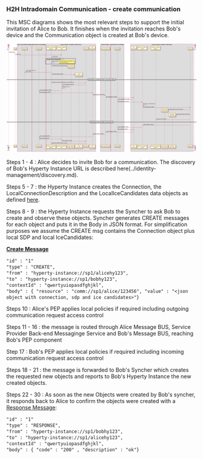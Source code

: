 ### H2H Intradomain Communication - create communication

This MSC diagrams shows the most relevant steps to support the initial invitation of Alice to Bob. It finishes when the invitation reaches Bob's device and the Communication object is created at Bob's device.

<!--
@startuml "h2h-intra-comm-1-alice-invites-bob.png"

autonumber

!define SHOW_RuntimeA

!define SHOW_AppAtRuntimeA

!define SHOW_NativeAtRuntimeA
!define SHOW_WebRTCAtRuntimeA

!define SHOW_SP1SandboxAtRuntimeA
!define SHOW_Protostub1AtRuntimeA
!define SHOW_ServiceProvider1HypertyAtRuntimeA
!define SHOW_ServiceProvider1RouterAtRuntimeA
!define SHOW_CommObjectAtRuntimeA
!define SHOW_LocalObjectAtRuntimeA
!define SHOW_Syncher1AtRuntimeA



!define SHOW_CoreRuntimeA
!define SHOW_MsgBUSAtRuntimeA

!define SHOW_SP1

!define SHOW_Bob

!include ../runtime_objects.plantuml

Alice -> App@A : invite Bob

App@A -> Router1@A : invite Bob

SP1H@A <- Router1@A : invite Bob

group discover Remote Hyperty URL

SP1H@A -> SP1H@A : discover Bob

note right
	returned address set that Bob is
	in the same domain.
end note

end group

create CommObj@A

SP1H@A ->  CommObj@A : new(HypertyOwner,Constraints)

SP1H@A -> WRTC@A : get Comm resources\n(incl SDP)

create LocObj@A

SP1H@A ->  LocObj@A : new(sessionDescription)

== Request Bob to Create and Observe Connection object ==

SP1H@A -> Sync1@A : create( Connection DataObject, resourceURL, to)

Sync1@A -> Router1@A : postMsg(Create MSG) 

Router1@A -> Router1@A : apply policies

Router1@A -> BUS@A : postMsg(Create MSG) 

Proto1@A <- BUS@A : postMsg(Create MSG) 

Proto1@A -> SP1 : postMsg(Create MSG) 

@enduml
-->


![H2H Intradomain Communication : create communication](h2h-intra-comm-create.png)


Steps 1 - 4 : Alice decides to invite Bob for a communication. The discovery of Bob's Hyperty Instance URL is described here(../identity-management/discovery.md).

Steps 5 - 7 : the Hyperty Instance creates the Connection, the LocalConnectionDescription and the LocalIceCandidates data objects as defined [here](https://github.com/reTHINK-project/architecture/blob/master/docs/datamodel/communication/readme.md#connection). 

Steps 8 - 9 : the Hyperty Instance requests the Syncher to ask Bob to create and observe these objects. Syncher generates CREATE messages for each object and puts it in the Body in JSON format. For simplification purposes we assume the CREATE msg contains the Connection object plus local SDP and local IceCandidates:

**[Create Message](https://github.com/reTHINK-project/architecture/tree/master/docs/datamodel/message#createmessagebody)**

```
"id" : "1"
"type" : "CREATE",
"from" : "hyperty-instance://sp1/alicehy123",
"to" : "hyperty-instance://sp1/bobhy123",
"contextId" : "qwertyuiopasdfghjkl",
"body" : { "resource" : "comm://sp1/alice/123456", "value" : "<json object with connection, sdp and ice candidates>"}
```

Steps 10 : Alice's PEP applies local policies if required including outgoing communication request access control

Steps 11 - 16 : the message is routed through Alice Message BUS, Service Provider Back-end Messaginge Service and Bob's Message BUS, reaching Bob's PEP component

Step 17 : Bob's PEP applies local policies if required including incoming communication request access control

Steps 18 - 21 : the message is forwarded to Bob's Syncher which creates the requested new objects and reports to Bob's Hyperty Instance the new created objects.

Steps 22 - 30 : As soon as the new Objects were created by Bob's syncher, it responds back to Alice to confirm the objects were created with a [Response Message](https://github.com/reTHINK-project/architecture/tree/master/docs/datamodel/message#responsemessagebody):

```
"id" : "1"
"type" : "RESPONSE",
"from" : "hyperty-instance://sp1/bobhy123",
"to" : "hyperty-instance://sp1/alicehy123",
"contextId" : "qwertyuiopasdfghjkl",
"body" : { "code" : "200" , "description" : "ok"}
```
